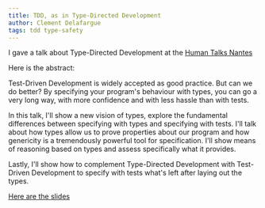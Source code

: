 ```yaml
---
title: TDD, as in Type-Directed Development
author: Clement Delafargue
tags: tdd type-safety
---
```


I gave a talk about Type-Directed Development at the [Human Talks
Nantes](http://humantalks.com/cities/nantes)

Here is the abstract:

Test-Driven Development is widely accepted as good practice. But can we do
better?  By specifying your program's behaviour with types, you can go a very
long way, with more confidence and with less hassle than with tests.

In this talk, I'll show a new vision of types, explore the fundamental
differences between specifying with types and specifying with tests. I'll talk
about how types allow us to prove properties about our program and how
genericity is a tremendously powerful tool for specification.  I'll show means
of reasoning based on types and assess specifically what it provides.

Lastly, I'll show how to complement Type-Directed Development with Test-Driven
Development to specify with tests what's left after laying out the types.

[Here are the slides](/files/type-dd.pdf)





